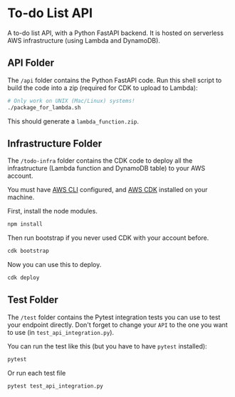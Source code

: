 # To-do List API

A to-do list API, with a Python FastAPI backend. It is hosted on serverless AWS infrastructure (using Lambda and DynamoDB).

## API Folder

The `/api` folder contains the Python FastAPI code. Run this shell script to build the code into a zip (required for CDK to upload to Lambda):

```bash
# Only work on UNIX (Mac/Linux) systems!
./package_for_lambda.sh
```

This should generate a `lambda_function.zip`.

## Infrastructure Folder

The `/todo-infra` folder contains the CDK code to deploy all the infrastructure (Lambda function and DynamoDB table) to your AWS account.

You must have [AWS CLI](https://aws.amazon.com/cli/) configured, and [AWS CDK](https://docs.aws.amazon.com/cdk/v2/guide/home.html) installed on your machine.

First, install the node modules.

```bash
npm install
```

Then run bootstrap if you never used CDK with your account before.

```bash
cdk bootstrap
```

Now you can use this to deploy.

```bash
cdk deploy
```

## Test Folder

The `/test` folder contains the Pytest integration tests you can use to test your endpoint directly. Don't forget to change your `API` to the one you want to use (in `test_api_integration.py`).

You can run the test like this (but you have to have `pytest` installed):

```bash
pytest
```

Or run each test file

```bash
pytest test_api_integration.py
```
